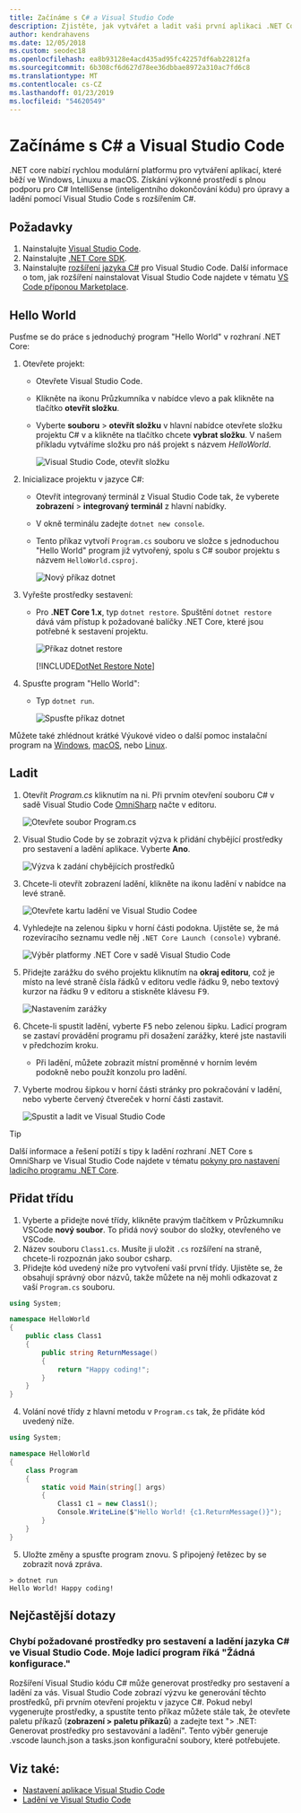 ```yaml
---
title: Začínáme s C# a Visual Studio Code
description: Zjistěte, jak vytvářet a ladit vaši první aplikaci .NET Core v jazyce C# pomocí nástroje Visual Studio Code.
author: kendrahavens
ms.date: 12/05/2018
ms.custom: seodec18
ms.openlocfilehash: ea8b93128e4acd435ad95fc42257df6ab22812fa
ms.sourcegitcommit: 6b308cf6d627d78ee36dbbae8972a310ac7fd6c8
ms.translationtype: MT
ms.contentlocale: cs-CZ
ms.lasthandoff: 01/23/2019
ms.locfileid: "54620549"
---
```

# <a name="get-started-with-c-and-visual-studio-code"></a>Začínáme s C# a Visual Studio Code

.NET core nabízí rychlou modulární platformu pro vytváření aplikací, které běží ve Windows, Linuxu a macOS. Získání výkonné prostředí s plnou podporu pro C# IntelliSense (inteligentního dokončování kódu) pro úpravy a ladění pomocí Visual Studio Code s rozšířením C#.

## <a name="prerequisites"></a>Požadavky

1. Nainstalujte [Visual Studio Code](https://code.visualstudio.com/).
2. Nainstalujte [.NET Core SDK](https://www.microsoft.com/net/download/core).
3. Nainstalujte [rozšíření jazyka C#](https://marketplace.visualstudio.com/items?itemName=ms-vscode.csharp) pro Visual Studio Code. Další informace o tom, jak rozšíření nainstalovat Visual Studio Code najdete v tématu [VS Code příponou Marketplace](https://code.visualstudio.com/docs/editor/extension-gallery).

## <a name="hello-world"></a>Hello World

Pusťme se do práce s jednoduchý program "Hello World" v rozhraní .NET Core:

1. Otevřete projekt:

    * Otevřete Visual Studio Code.
    * Klikněte na ikonu Průzkumníka v nabídce vlevo a pak klikněte na tlačítko **otevřít složku**.
    * Vyberte **souboru** > **otevřít složku** v hlavní nabídce otevřete složku projektu C# v a klikněte na tlačítko chcete **vybrat složku**. V našem příkladu vytváříme složku pro náš projekt s názvem *HelloWorld*.

      ![Visual Studio Code, otevřít složku](media/with-visual-studio-code/vs-code-open-folder.png)

2. Inicializace projektu v jazyce C#:
    * Otevřít integrovaný terminál z Visual Studio Code tak, že vyberete **zobrazení** > **integrovaný terminál** z hlavní nabídky.
    * V okně terminálu zadejte `dotnet new console`.
    * Tento příkaz vytvoří `Program.cs` souboru ve složce s jednoduchou "Hello World" program již vytvořený, spolu s C# soubor projektu s názvem `HelloWorld.csproj`.

      ![Nový příkaz dotnet](media/with-visual-studio-code/dotnet-new-command.png)

3. Vyřešte prostředky sestavení:

    * Pro **.NET Core 1.x**, typ `dotnet restore`. Spuštění `dotnet restore` dává vám přístup k požadované balíčky .NET Core, které jsou potřebné k sestavení projektu.

      ![Příkaz dotnet restore](media/with-visual-studio-code/dotnet-restore-command.png)

      [!INCLUDE[DotNet Restore Note](~/includes/dotnet-restore-note.md)]

4. Spusťte program "Hello World":

    * Typ `dotnet run`.

      ![Spusťte příkaz dotnet](media/with-visual-studio-code/dotnet-run-command.png)

Můžete také zhlédnout krátké Výukové video o další pomoc instalační program na [Windows](https://channel9.msdn.com/Blogs/dotnet/Get-started-with-VS-Code-using-CSharp-and-NET-Core), [macOS](https://channel9.msdn.com/Blogs/dotnet/Get-started-with-VS-Code-using-CSharp-and-NET-Core-on-MacOS), nebo [Linux](https://channel9.msdn.com/Blogs/dotnet/Get-started-with-VS-Code-Csharp-dotnet-Core-Ubuntu).

## <a name="debug"></a>Ladit

1. Otevřít *Program.cs* kliknutím na ni. Při prvním otevření souboru C# v sadě Visual Studio Code [OmniSharp](https://www.omnisharp.net/) načte v editoru.

    ![Otevřete soubor Program.cs](media/with-visual-studio-code/open-program-cs.png)

2. Visual Studio Code by se zobrazit výzva k přidání chybějící prostředky pro sestavení a ladění aplikace. Vyberte **Ano**.

    ![Výzva k zadání chybějících prostředků](media/with-visual-studio-code/missing-assets.png)

3. Chcete-li otevřít zobrazení ladění, klikněte na ikonu ladění v nabídce na levé straně.

    ![Otevřete kartu ladění ve Visual Studio Codee](media/with-visual-studio-code/open-debug-tab.png)

4. Vyhledejte na zelenou šipku v horní části podokna. Ujistěte se, že má rozevíracího seznamu vedle něj `.NET Core Launch (console)` vybrané.

    ![Výběr platformy .NET Core v sadě Visual Studio Code](media/with-visual-studio-code/select-net-core.png)

5. Přidejte zarážku do svého projektu kliknutím na **okraj editoru**, což je místo na levé straně čísla řádků v editoru vedle řádku 9, nebo textový kurzor na řádku 9 v editoru a stiskněte klávesu <kbd>F9</kbd>.

    ![Nastavením zarážky](media/with-visual-studio-code/set-breakpoint-vs-code.png)

6. Chcete-li spustit ladění, vyberte <kbd>F5</kbd> nebo zelenou šipku. Ladicí program se zastaví provádění programu při dosažení zarážky, které jste nastavili v předchozím kroku.
    * Při ladění, můžete zobrazit místní proměnné v horním levém podokně nebo použít konzolu pro ladění.

7. Vyberte modrou šipkou v horní části stránky pro pokračování v ladění, nebo vyberte červený čtvereček v horní části zastavit.

    ![Spustit a ladit ve Visual Studio Code](media/with-visual-studio-code/run-debug-vs-code.png)

> [!TIP]
> Další informace a řešení potíží s tipy k ladění rozhraní .NET Core s OmniSharp ve Visual Studio Code najdete v tématu [pokyny pro nastavení ladicího programu .NET Core](https://github.com/OmniSharp/omnisharp-vscode/blob/master/debugger.md).

## <a name="add-a-class"></a>Přidat třídu

1. Vyberte a přidejte nové třídy, klikněte pravým tlačítkem v Průzkumníku VSCode **nový soubor**. To přidá nový soubor do složky, otevřeného ve VSCode.
2. Název souboru `Class1.cs`. Musíte ji uložit `.cs` rozšíření na straně, chcete-li rozpoznán jako soubor csharp.
3. Přidejte kód uvedený níže pro vytvoření vaší první třídy. Ujistěte se, že obsahují správný obor názvů, takže můžete na něj mohli odkazovat z vaší `Program.cs` souboru.
``` csharp
using System;

namespace HelloWorld
{
    public class Class1
    {
        public string ReturnMessage()
        {
            return "Happy coding!";
        }
    }
}
```

4. Volání nové třídy z hlavní metodu v `Program.cs` tak, že přidáte kód uvedený níže.

```csharp
using System;

namespace HelloWorld
{
    class Program
    {
        static void Main(string[] args)
        {
            Class1 c1 = new Class1();
            Console.WriteLine($"Hello World! {c1.ReturnMessage()}");
        }
    }
}
```

5. Uložte změny a spusťte program znovu. S připojený řetězec by se zobrazit nová zpráva.
```console
> dotnet run
Hello World! Happy coding!
```

## <a name="faq"></a>Nejčastější dotazy

### <a name="im-missing-required-assets-to-build-and-debug-c-in-visual-studio-code-my-debugger-says-no-configuration"></a>Chybí požadované prostředky pro sestavení a ladění jazyka C# ve Visual Studio Code. Moje ladicí program říká "Žádná konfigurace."

Rozšíření Visual Studio kódu C# může generovat prostředky pro sestavení a ladění za vás. Visual Studio Code zobrazí výzvu ke generování těchto prostředků, při prvním otevření projektu v jazyce C#. Pokud nebyl vygenerujte prostředky, a spustíte tento příkaz můžete stále tak, že otevřete paletu příkazů (**zobrazení > paletu příkazů**) a zadejte text "> .NET: Generovat prostředky pro sestavování a ladění". Tento výběr generuje .vscode launch.json a tasks.json konfigurační soubory, které potřebujete.

## <a name="see-also"></a>Viz také:

- [Nastavení aplikace Visual Studio Code](https://code.visualstudio.com/docs/setup/setup-overview)
- [Ladění ve Visual Studio Code](https://code.visualstudio.com/Docs/editor/debugging)

